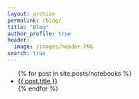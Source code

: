 ```yaml
---
layout: archive
permalink: /blog/
title: "Blog"
author_profile: true
header:
  image: /images/header.PNG
search: true
---
```

<ul>
  {% for post in site.posts/notebooks %}
    <li>
      <a href="{{ post.url }}">{{ post.title }}</a>
    </li>
  {% endfor %}
</ul>
